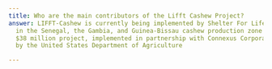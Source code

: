 ```yaml
---
title: Who are the main contributors of the Lifft Cashew Project?
answer: LIFFT-Cashew is currently being implemented by Shelter For Life International
  in the Senegal, the Gambia, and Guinea-Bissau cashew production zone (SeGaBi Zone).The
  $38 million project, implemented in partnership with Connexus Corporation, is funded
  by the United States Department of Agriculture

---
```

